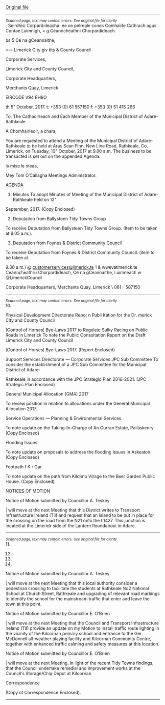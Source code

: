 [Original file](https://www.limerick.ie/sites/default/files/media/documents/2017-10/00%20Agenda%2010th%20October%2C%202017.pdf)

---
*<small>Scanned page, text may contain errors. See original file for clarity</small>*  
; Seirdhisi Corpardideacha.
ee oe pelreale cones Comhairle Cathrach agus Contae Luimnigh,
= g Ceanncheathni Chorpardideach.

bs 5 Cé na gCeannaithe,

=— Limerick City giv tits
& County Council

Corporate Services,

Limerick City and County Council,

Corporate Headquarters,

Merchants Quay,
Limerick

EIRCODE V94 EH9O

th
5" October, 2017. t: +353 (0) 61 557150
f: +353 (0) 61 415 266

To: The Cathaoirleach and Each Member of the Municipal District of Adare-
Rathkeale

A Chomhairleoir, a chara,

You are requested to attend a Meeting of the Municipal District of Adare-Rathkeale to be held at
Aras Sean Finn, New Line Road, Rathkeale, Co. Limerick, on Tuesday, 10" October, 2017 at 9.00
a.m. The business to be transacted is set out on the appended Agenda.

Is mise le meas,

Mey
Tom O’Callagha
Meetings Administrator.

AGENDA

1. Minutes
To adopt Minutes of Meeting of the Municipal District of Adare-Rathkeale held on 12"

September, 2017.
(Copy Enclosed)

2. Deputation from Ballysteen Tidy Towns Group

To receive Deputation from Ballysteen Tidy Towns Group. (Item to be taken at 9.05 a.m.).

3. Deputation from Foynes & District Community Council

To receive Deputation from Foynes & District Community Council. (item to be taken at

9.30 a.m.) @ customerservices@limerick.te
1 & wwevatimerick.te
Ceanncheathru Chorpardideach, Cé na gCeannaithe, Luimneach w @LimerickCouncil

Corporate Headquarters, Merchants Quay, Limerick \ 061 - 587150


---
*<small>Scanned page, text may contain errors. See original file for clarity</small>*  
10.

Physical Development Directorate
Repo: n Publi Itation for the Dr. merick City and County Council

(Control of Horses) Bye-Laws 2017 to Regulate Sulky Racing on Public Roads in Limerick
To note the Public Consultation Report on the Draft Limerick City and County Council

(Control of Horses) Bye-Laws 2017.
(Report Enclosed)

Support Services Directorate — Corporate Services
JPC Sub Committee
To consider the establishment of a JPC Sub Committee for the Municipal District of Adare-

Rathkeale in accordance with the JPC Strategic Plan 2016-2021.
(JPC Strategic Plan Enclosed)

General Municipal Allocation (GMA) 2017

To review position in relation to allocations under the General Municipal Allocation 2017.

Service Operations — Planning & Environmental Services

To note update on the Taking-In-Charge of An Curran Estate, Pallaskenry.
(Copy Enclosed)

Flooding Issues

To note update on proposals to address the flooding issues in Askeaton.
(Copy Enclosed)

Footpath f K r Gar

To note update on the path from Kildimo Village to the Beer Garden Public House.
(Copy Enclosed)

NOTICES OF MOTION

Notice of Motion submitted by Councillor A. Teskey

| will move at the next Meeting that this District writes to Transport Infrastructure Ireland
(Til) and request that an Island to be put in place for the crossing on the road from the
N21 onto the L1427. This junction is located at the Limerick side of the Lantern
Roundabout in Adare.


---
*<small>Scanned page, text may contain errors. See original file for clarity</small>*  
11.

12.

13.

14.

Notice of Motion submitted by Councillor A. Teskey

| will move at the next Meeting that this local authority consider a pedestrian crossing to
facilitate the students at Rathkeale No2 National School at Church Street, Rathkeale and
upgrading of relevant road markings to identify the school for the mainstream traffic that
enter and leave the town at this point.

Notice of Motion submitted by Councillor E. O’Brien

| will move at the next Meeting that the Council and Transport Infrastructure Ireland (TIl)
provide an update on my Motion to install traffic route lighting in the vicinity of the
Kilcornan primary school and entrance to the Ger McDonnell all-weather playing facility
and Kilcornan Community Centre, together with enhanced traffic calming and safety
measures at this location.

Notice of Motion submitted by Councillor E. O’Brien

| will move at the next Meeting, in light of the recent Tidy Towns findings, that the Council
undertake remedial and improvement works at the Council's Storage/Chip Depot at
Kilcornan.

Correspondence

(Copy of Correspondence Enclosed).


---

